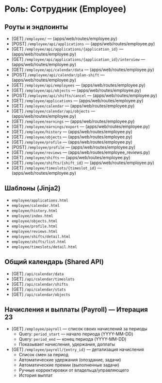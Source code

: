 # Роль: Сотрудник (Employee)

## Роуты и эндпоинты
- [GET] `/employee/`  — (apps/web/routes/employee.py)
- [POST] `/employee/api/applications`  — (apps/web/routes/employee.py)
- [GET] `/employee/api/applications/{application_id}`  — (apps/web/routes/employee.py)
- [GET] `/employee/api/applications/{application_id}/interview`  — (apps/web/routes/employee.py)
- [GET] `/employee/api/calendar/data`  — (apps/web/routes/employee.py)
- [POST] `/employee/api/calendar/plan-shift`  — (apps/web/routes/employee.py)
- [GET] `/employee/api/employees`  — (apps/web/routes/employee.py)
- [GET] `/employee/api/objects`  — (apps/web/routes/employee.py)
- [POST] `/employee/api/shifts/cancel`  — (apps/web/routes/employee.py)
- [GET] `/employee/applications`  — (apps/web/routes/employee.py)
- [GET] `/employee/calendar`  — (apps/web/routes/employee.py)
- [GET] `/employee/calendar/api/objects`  — (apps/web/routes/employee.py)
- [GET] `/employee/earnings`  — (apps/web/routes/employee.py)
- [GET] `/employee/earnings/export`  — (apps/web/routes/employee.py)
- [GET] `/employee/history`  — (apps/web/routes/employee.py)
- [GET] `/employee/objects`  — (apps/web/routes/employee.py)
- [GET] `/employee/profile`  — (apps/web/routes/employee.py)
- [POST] `/employee/profile`  — (apps/web/routes/employee.py)
- [GET] `/employee/reviews`  — (apps/web/routes/employee_reviews.py)
- [GET] `/employee/shifts`  — (apps/web/routes/employee.py)
- [GET] `/employee/shifts/{shift_id}`  — (apps/web/routes/employee.py)
- [GET] `/employee/timeslots/{timeslot_id}`  — (apps/web/routes/employee.py)

## Шаблоны (Jinja2)
- `employee/applications.html`
- `employee/calendar.html`
- `employee/history.html`
- `employee/index.html`
- `employee/objects.html`
- `employee/profile.html`
- `employee/reviews.html`
- `employee/shifts/detail.html`
- `employee/shifts/list.html`
- `employee/timeslots/detail.html`

## Общий календарь (Shared API)
- [GET] `/api/calendar/data`
- [GET] `/api/calendar/timeslots`
- [GET] `/api/calendar/shifts`
- [GET] `/api/calendar/stats`
- [GET] `/api/calendar/objects`

## Начисления и выплаты (Payroll) — Итерация 23
- [GET] `/employee/payroll` — список своих начислений за периоды
  - Query: `period_start` — начало периода (YYYY-MM-DD)
  - Query: `period_end` — конец периода (YYYY-MM-DD)
  - Показывает начисления, удержания, доплаты
- [GET] `/employee/payroll/{entry_id}` — детализация начисления
  - Список смен за период
  - Автоматические удержания (опоздание, задачи)
  - Автоматические премии (выполненные задачи)
  - Ручные корректировки от владельца/управляющего
  - История выплат

